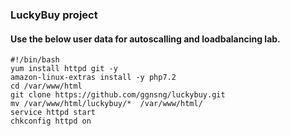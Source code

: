 ### LuckyBuy project

#### Use the below user data for autoscalling and loadbalancing lab.

    #!/bin/bash
    yum install httpd git -y
    amazon-linux-extras install -y php7.2
    cd /var/www/html
    git clone https://github.com/ggnsng/luckybuy.git
    mv /var/www/html/luckybuy/*  /var/www/html/
    service httpd start
    chkconfig httpd on
